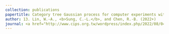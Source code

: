 ```yaml
---
collection: publications
papertitle: Category tree Gaussian process for computer experiments with many-category qualitative factors and application to cooling system design
author: 13. Lin, W.-A., <b>Sung, C.-L.</b>, and Chen, R.-B. (2022+)
journal: <a href="http://www.cips.org.tw/wordpress/index.php/2022/08/04/prize-111/"> [C. Z. Wei Memorial Award from CIPS] </a>
---
```

